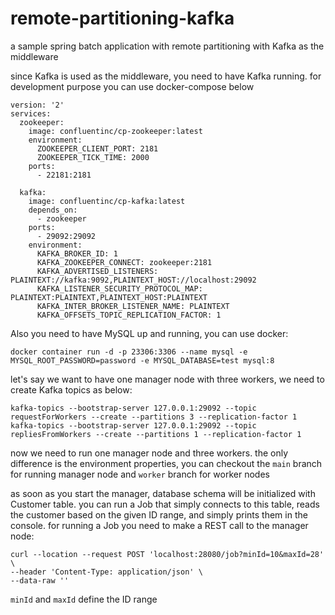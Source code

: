 # remote-partitioning-kafka
a sample spring batch application with remote partitioning with Kafka as the middleware

since Kafka is used as the middleware, you need to have Kafka running. for development purpose you can use docker-compose below
```
version: '2'
services:
  zookeeper:
    image: confluentinc/cp-zookeeper:latest
    environment:
      ZOOKEEPER_CLIENT_PORT: 2181
      ZOOKEEPER_TICK_TIME: 2000
    ports:
      - 22181:2181
  
  kafka:
    image: confluentinc/cp-kafka:latest
    depends_on:
      - zookeeper
    ports:
      - 29092:29092
    environment:
      KAFKA_BROKER_ID: 1
      KAFKA_ZOOKEEPER_CONNECT: zookeeper:2181
      KAFKA_ADVERTISED_LISTENERS: PLAINTEXT://kafka:9092,PLAINTEXT_HOST://localhost:29092
      KAFKA_LISTENER_SECURITY_PROTOCOL_MAP: PLAINTEXT:PLAINTEXT,PLAINTEXT_HOST:PLAINTEXT
      KAFKA_INTER_BROKER_LISTENER_NAME: PLAINTEXT
      KAFKA_OFFSETS_TOPIC_REPLICATION_FACTOR: 1
```

Also you need to have MySQL up and running, you can use docker:
```
docker container run -d -p 23306:3306 --name mysql -e MYSQL_ROOT_PASSWORD=password -e MYSQL_DATABASE=test mysql:8
```

let's say we want to have one manager node with three workers, we need to create Kafka topics as below:
```
kafka-topics --bootstrap-server 127.0.0.1:29092 --topic requestForWorkers --create --partitions 3 --replication-factor 1
kafka-topics --bootstrap-server 127.0.0.1:29092 --topic repliesFromWorkers --create --partitions 1 --replication-factor 1
```

now we need to run one manager node and three workers. the only difference is the environment properties, you can checkout the `main` branch for running manager node and `worker` branch for worker nodes


as soon as you start the manager, database schema will be initialized with Customer table. you can run a Job that simply connects to this table, reads the customer based on the given ID range, and simply prints them in the console.
for running a Job you need to make a REST call to the manager node:

```
curl --location --request POST 'localhost:28080/job?minId=10&maxId=28' \
--header 'Content-Type: application/json' \
--data-raw ''
```
`minId` and `maxId` define the ID range
